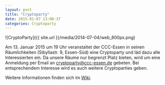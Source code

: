 ```yaml
---
layout: post
title: "Cryptoparty"
date: 2015-01-07 13:00:37
categories: Cryptoparty
---
```

![CryptoParty]({{ site.url }}/media/2014-07-04/web_800px.png)

Am 13. Januar 2015 um 19 Uhr veranstaltet der CCC-Essen in seinen Räumlichkeiten (Sibyllastr. 9, Essen-Süd) eine Cryptoparty und läd dazu alle Interessierten ein. Da unsere Räume nur begrenzt Platz bieten, wird um eine Anmeldung per Email an cryptoparty@ccc-essen.de gebeten. Bei entsprechendem Interesse wird es auch weitere Cryptoparties geben.

Weitere Informationen finden sich im [Wiki](http://wiki.chaospott.de/CryptoParty).
